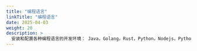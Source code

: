 ```yaml
---
title: "编程语言"
linkTitle: "编程语言"
date: 2025-04-03
weight: 20
description: >
  安装和配置各种编程语言的开发环境： Java，Golang，Rust，Python，Nodejs，Python
---
```

